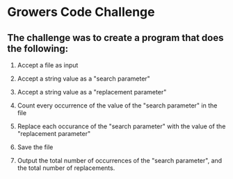 # Growers Code Challenge

## The challenge was to create a program that does the following:

1. Accept a file as input

2. Accept a string value as a "search parameter"

3. Accept a string value as a "replacement parameter"

4. Count every occurrence of the value of the "search parameter" in the file

5. Replace each occurance of the "search parameter" with the value of the "replacement parameter"

6. Save the file

7. Output the total number of occurrences of the "search parameter", and the total number of replacements.